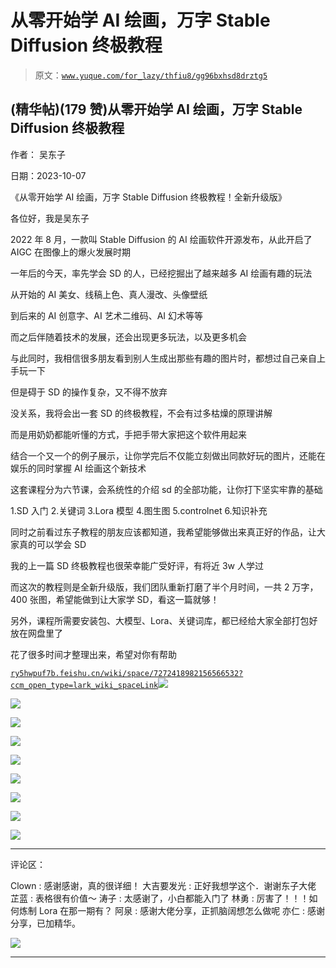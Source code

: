 # 从零开始学 AI 绘画，万字 Stable Diffusion 终极教程

> 原文：[`www.yuque.com/for_lazy/thfiu8/gg96bxhsd8drztg5`](https://www.yuque.com/for_lazy/thfiu8/gg96bxhsd8drztg5)

## (精华帖)(179 赞)从零开始学 AI 绘画，万字 Stable Diffusion 终极教程

作者： 吴东子

日期：2023-10-07

《从零开始学 AI 绘画，万字 Stable Diffusion 终极教程！全新升级版》

各位好，我是吴东子

2022 年 8 月，一款叫 Stable Diffusion 的 AI 绘画软件开源发布，从此开启了 AIGC 在图像上的爆火发展时期

一年后的今天，率先学会 SD 的人，已经挖掘出了越来越多 AI 绘画有趣的玩法

从开始的 AI 美女、线稿上色、真人漫改、头像壁纸

到后来的 AI 创意字、AI 艺术二维码、AI 幻术等等

而之后伴随着技术的发展，还会出现更多玩法，以及更多机会

与此同时，我相信很多朋友看到别人生成出那些有趣的图片时，都想过自己亲自上手玩一下

但是碍于 SD 的操作复杂，又不得不放弃

没关系，我将会出一套 SD 的终极教程，不会有过多枯燥的原理讲解

而是用奶奶都能听懂的方式，手把手带大家把这个软件用起来

结合一个又一个的例子展示，让你学完后不仅能立刻做出同款好玩的图片，还能在娱乐的同时掌握 AI 绘画这个新技术

这套课程分为六节课，会系统性的介绍 sd 的全部功能，让你打下坚实牢靠的基础

1.SD 入门
2.关键词
3.Lora 模型
4.图生图
5.controlnet
6.知识补充

同时之前看过东子教程的朋友应该都知道，我希望能够做出来真正好的作品，让大家真的可以学会 SD

我的上一篇 SD 终极教程也很荣幸能广受好评，有将近 3w 人学过

而这次的教程则是全新升级版，我们团队重新打磨了半个月时间，一共 2 万字，400 张图，希望能做到让大家学 SD，看这一篇就够！

另外，课程所需要安装包、大模型、Lora、关键词库，都已经给大家全部打包好放在网盘里了

花了很多时间才整理出来，希望对你有帮助

[`ry5hwpuf7b.feishu.cn/wiki/space/7272418982156566532?ccm_open_type=lark_wiki_spaceLink`](https://ry5hwpuf7b.feishu.cn/wiki/space/7272418982156566532?ccm_open_type=lark_wiki_spaceLink)![](img/c397f2181ec8feb2c9b354ebaaec3221.png)

![](img/9716849c1efae33ffbd7245d2a868e5c.png)

![](img/3d0fcc5cb4e67e5b2d23160a561d6d27.png)

![](img/6f8656af90325bee305688b215129696.png)

![](img/ffde0c6622beab1b032eeae0957b2a66.png)

![](img/62465867e23bbfa17cfad5e087afd6b6.png)

![](img/dd77ca0cda12ff602c29ac0bd191a1e0.png)

![](img/58c7cdbc0d1f7225242dc6fbc674a137.png)

![](img/2e5395762150ff72af2cecdd3ceb7859.png)

* * *

评论区：

Clown : 感谢感谢，真的很详细！
大吉要发光 : 正好我想学这个．谢谢东子大佬
芷蓝 : 表格很有价值～
涛子 : 太感谢了，小白都能入门了
林勇 : 厉害了！！！如何炼制 Lora 在那一期有？
阿泉 : 感谢大佬分享，正抓脑阔想怎么做呢
亦仁 : 感谢分享，已加精华。

![](img/1c37d505930596d12a88ab23e11aa07a.png)

* * *